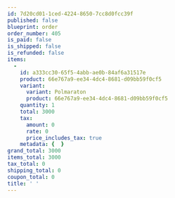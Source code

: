 ```yaml
---
id: 7d20cd01-1ced-4224-8650-7cc8d0fcc39f
published: false
blueprint: order
order_number: 405
is_paid: false
is_shipped: false
is_refunded: false
items:
  -
    id: a333cc30-65f5-4abb-ae0b-84af6a31517e
    product: 66e767a9-ee34-4dc4-8681-d09bb59f0cf5
    variant:
      variant: Polmaraton
      product: 66e767a9-ee34-4dc4-8681-d09bb59f0cf5
    quantity: 1
    total: 3000
    tax:
      amount: 0
      rate: 0
      price_includes_tax: true
    metadata: {  }
grand_total: 3000
items_total: 3000
tax_total: 0
shipping_total: 0
coupon_total: 0
title: ' '
---
```

